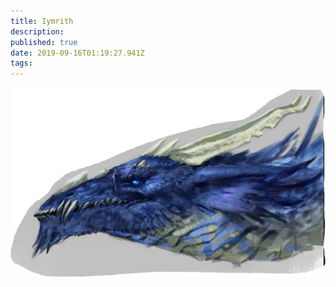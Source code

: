 ```yaml
---
title: Iymrith
description: 
published: true
date: 2019-09-16T01:19:27.941Z
tags: 
---
```


![Iymrith](/uploads/iymrith.jpg "Iymrith")